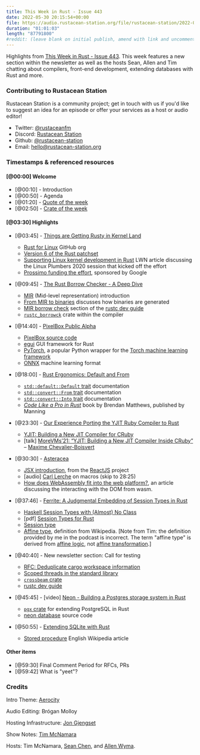 ```yaml
---
title: This Week in Rust - Issue 443
date: 2022-05-30 20:15:54+00:00
file: https://audio.rustacean-station.org/file/rustacean-station/2022-05-18-twir-443.mp3
duration: "01:01:03"
length: "87791800"
#reddit: (leave blank on initial publish, amend with link and uncomment this line after Reddit thread has been posted)
---
```


Highlights from [This Week in Rust - Issue 443](https://this-week-in-rust.org/blog/2022/05/18/this-week-in-rust-443/). This week features a new section within the newsletter as well as the hosts Sean, Allen and Tim chatting about compilers, front-end development, extending databases with Rust and more.

<!--
The episode introduction goes here.
The first paragraph should ideally be short, and is used in various
places as a "short description" for the episode. Any subsequent
paragraphs show up as "expanded description".
-->

### Contributing to Rustacean Station

<!-- You can probably leave this as-is -->

Rustacean Station is a community project; get in touch with us if you'd like to suggest an idea for an episode or offer your services as a host or audio editor!

- Twitter: [@rustaceanfm](https://twitter.com/rustaceanfm)
- Discord: [Rustacean Station](https://discord.gg/cHc3Gyc)
- Github: [@rustacean-station](https://github.com/rustacean-station/)
- Email: [hello@rustacean-station.org](mailto:hello@rustacean-station.org)

### Timestamps & referenced resources

<!--
In this section, leave timestamped notes of the form:

 - [@HH:MM:SS] - Topic at first timestamp
 - [@HH:MM:SS] - Topic at second timestamp
     - A link to additional material discussed during the preceding topic

-->

#### [@00:00] Welcome

- [@00:10] - Introduction
- [@00:50] - Agenda
- [@01:20] - [Quote of the week](https://lobste.rs/s/vtcocq/c_is_truly_all_we_need_everything_else_is#c_yrcjm1)
- [@02:50] - [Crate of the week](https://crates.io/crates/cargo-supply-chain)

#### [@03:30] Highlights

- [@03:45] - [Things are Getting Rusty in Kernel Land](https://hackaday.com/2022/05/17/things-are-getting-rusty-in-kernel-land/)
  - [Rust for Linux](https://github.com/Rust-for-Linux) GitHub org
  - [Version 6 of the Rust patchset](https://lore.kernel.org/lkml/20220507052451.12890-1-ojeda@kernel.org/)
  - [Supporting Linux kernel development in Rust](https://lwn.net/Articles/829858/) LWN article discussing the Linux Plumbers 2020 session that kicked off the effort
  - [Prossimo funding the effort](https://www.memorysafety.org/initiative/linux-kernel/), sponsored by Google

- [@09:45] - [The Rust Borrow Checker - A Deep Dive](https://www.infoq.com/presentations/rust-borrow-checker/)
  - [MIR](https://rustc-dev-guide.rust-lang.org/mir/index.html) (Mid-level representation) introduction
  - [From MIR to binaries](https://rustc-dev-guide.rust-lang.org/part-5-intro.html) discusses how binaries are generated
  - [MIR borrow check](https://rustc-dev-guide.rust-lang.org/borrow_check.html) section of the [rustc dev guide](https://rustc-dev-guide.rust-lang.org/)
  - [`rustc_borrowck`](https://doc.rust-lang.org/nightly/nightly-rustc/rustc_borrowck/index.html) crate within the compiler

- [@14:40] - [PixelBox Public Alpha](https://www.josephcatrambone.com/?p=1382)
  - [PixelBox source code](https://github.com/JosephCatrambone/pixelbox)
  - [egui](https://github.com/emilk/egui) GUI framework for Rust
  - [PyTorch](https://pytorch.org/), a popular Python wrapper for the [Torch machine learning framework](http://torch.ch/)
  - [ONNX](https://onnx.ai/) machine learning format

- [@18:00] - [Rust Ergonomics: Default and From](https://elijahcaine.me/rust-default-from/)
  - [`std::default::Default` trait](https://doc.rust-lang.org/std/default/trait.Default.html) documentation
  - [`std::convert::From` trait](https://doc.rust-lang.org/std/convert/trait.From.html) documentation
  - [`std::convert::Into` trait](https://doc.rust-lang.org/std/convert/trait.Into.html) documentation
  - [_Code Like a Pro in Rust_](https://www.manning.com/books/code-like-a-pro-in-rust) book by Brendan Matthews, published by Manning

- [@23:30] - [Our Experience Porting the YJIT Ruby Compiler to Rust](https://shopify.engineering/porting-yjit-ruby-compiler-to-rust)
  - [YJIT: Building a New JIT Compiler for CRuby](https://shopify.engineering/yjit-just-in-time-compiler-cruby)
  - [talk] [MoreVMs’21: “YJIT: Building a New JIT Compiler Inside
    CRuby”](https://www.youtube.com/watch?v=vucLAqv7qpc) – [Maxime Chevalier-Boisvert](https://twitter.com/Love2Code)

- [@30:30] - [Asteracea](https://blog.schichler.dev/posts/Asteracea/)
  - [JSX introduction](https://reactjs.org/docs/introducing-jsx.html), from the [ReactJS](https://reactjs.org/) project
  - [audio] [Carl Lerche](https://rustacean-station.org/episode/041-carl-lerche/) on macros (skip to 28:25)
  - [How does WebAssembly fit into the web platform?](https://developer.mozilla.org/en-US/docs/WebAssembly/Concepts#how_does_webassembly_fit_into_the_web_platform), an article discussing the interacting with the DOM from wasm.

- [@37:46] - [Ferrite: A Judgmental Embedding of Session Types in Rust](https://arxiv.org/abs/2205.06921)
  - [Haskell Session Types with (Almost) No Class](https://users.cs.northwestern.edu/~jesse/pubs/haskell-session-types/)
  - [pdf] [Session Types for Rust](https://munksgaard.me/papers/laumann-munksgaard-larsen.pdf)
  - [Session type](https://en.wikipedia.org/wiki/Session_type)
  - [Affine type](https://en.wikipedia.org/wiki/Substructural_type_system#Affine_type_systems), definition from Wikipedia. [Note from Tim: the definition provided by me in the podcast is incorrect. The term "affine type" is derived from [affine logic](https://en.wikipedia.org/wiki/Affine_logic), not [affine transformation](https://en.wikipedia.org/wiki/Affine_transformation).]

- [@40:40] - New newsletter section: Call for testing
  - [RFC: Deduplicate cargo workspace information](https://github.com/rust-lang/rfcs/pull/2906)
  - [Scoped threads in the standard library](https://github.com/rust-lang/rust/issues/93203)
  - [`crossbeam` crate](https://docs.rs/crossbeam/)
  - [rustc dev guide](https://rustc-dev-guide.rust-lang.org/)

- [@45:45] - [video] [Neon - Building a Postgres storage system in Rust](https://www.youtube.com/watch?v=kAQeout-mh8)
  - [`pgx` crate](https://github.com/tcdi/pgx) for extending PostgreSQL in Rust
  - [neon database](https://github.com/neondatabase/neon) source code

- [@50:55] - [Extending SQLite with Rust](https://ricardoanderegg.com/posts/extending-sqlite-with-rust/)
  - [Stored procedure](https://en.wikipedia.org/wiki/Stored_procedure) English Wikipedia article

#### Other items

- [@59:30] Final Comment Period for RFCs, PRs
- [@59:42] What is "yeet"?

### Credits

Intro Theme: [Aerocity](https://twitter.com/AerocityMusic)

Audio Editing: Brógan Molloy

Hosting Infrastructure: [Jon Gjengset](https://twitter.com/jonhoo/)

Show Notes: [Tim McNamara][tim]

Hosts: Tim McNamara, [Sean Chen][sean], and [Allen Wyma][allen].

[allen]: https://twitter.com/allenwyma
[jon]: https://twitter.com/jonhoo
[sean]: https://twitter.com/seanchen1991
[tim]: https://twitter.com/timClicks
